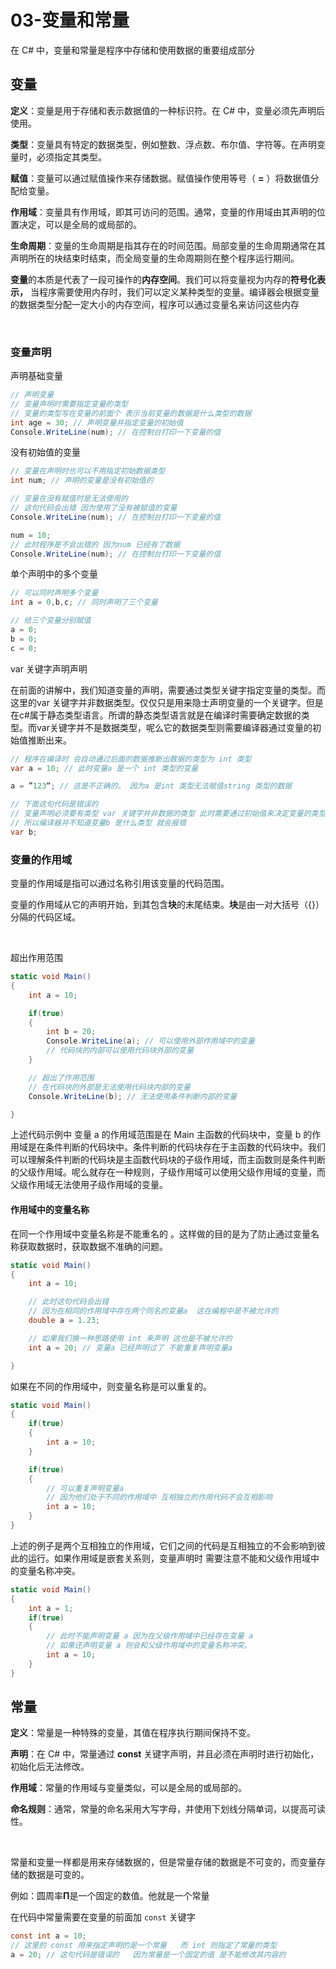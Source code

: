 # 03-变量和常量

在 C# 中，变量和常量是程序中存储和使用数据的重要组成部分

## 变量

**定义**：变量是用于存储和表示数据值的一种标识符。在 C# 中，变量必须先声明后使用。

**类型**：变量具有特定的数据类型，例如整数、浮点数、布尔值、字符等。在声明变量时，必须指定其类型。

**赋值**：变量可以通过赋值操作来存储数据。赋值操作使用等号（  **=**  ）将数据值分配给变量。

**作用域**：变量具有作用域，即其可访问的范围。通常，变量的作用域由其声明的位置决定，可以是全局的或局部的。

**生命周期**：变量的生命周期是指其存在的时间范围。局部变量的生命周期通常在其声明所在的块结束时结束，而全局变量的生命周期则在整个程序运行期间。

**变量**的本质是代表了一段可操作的**内存空间**。我们可以将变量视为内存的**符号化表示，**  当程序需要使用内存时，我们可以定义某种类型的变量。编译器会根据变量的数据类型分配一定大小的内存空间，程序可以通过变量名来访问这些内存

‍

### 变量声明

声明基础变量

```C#
// 声明变量
// 变量声明时需要指定变量的类型
// 变量的类型写在变量的前面个 表示当前变量的数据是什么类型的数据  
int age = 30; // 声明变量并指定变量的初始值 
Console.WriteLine(num); // 在控制台打印一下变量的值
```

没有初始值的变量

```C#
// 变量在声明时也可以不用指定初始数据类型
int num; // 声明的变量是没有初始值的 

// 变量在没有赋值时是无法使用的
// 这句代码会出错 因为使用了没有被赋值的变量 
Console.WriteLine(num); // 在控制台打印一下变量的值

num = 10;
// 此时程序是不会出错的 因为num 已经有了数据 
Console.WriteLine(num); // 在控制台打印一下变量的值
```

单个声明中的多个变量

```C#
// 可以同时声明多个变量
int a = 0,b,c; // 同时声明了三个变量

// 给三个变量分别赋值
a = 0;
b = 0;
c = 0;
```

var 关键字声明声明

在前面的讲解中，我们知道变量的声明，需要通过类型关键字指定变量的类型。而这里的var 关键字并非数据类型。仅仅只是用来隐士声明变量的一个关键字。但是在c#属于静态类型语言。所谓的静态类型语言就是在编译时需要确定数据的类型。而var关键字并不是数据类型，呢么它的数据类型则需要编译器通过变量的初始值推断出来。

```C#
// 程序在编译时 会自动通过后面的数据推断出数据的类型为 int 类型
var a = 10; // 此时变量a 是一个 int 类型的变量 

a = ”123“; // 这是不正确的。 因为a 是int 类型无法赋值string 类型的数据

// 下面这句代码是错误的
// 变量声明必须要有类型 var 关键字并非数据的类型 此时需要通过初始值来决定变量的类型是什么类型变量。但是并没有给变量指定初始的。
// 所以编译器并不知道变量b 是什么类型 就会报错  
var b; 
```

### 变量的作用域

变量的作用域是指可以通过名称引用该变量的代码范围。

变量的作用域从它的声明开始，到其包含**块**的末尾结束。**块**是由一对大括号（{}）分隔的代码区域。

‍

超出作用范围

```c#
static void Main()
{
	int a = 10;

	if(true) 
	{
		int b = 20;
		Console.WriteLine(a); // 可以使用外部作用域中的变量
		// 代码块的内部可以使用代码块外部的变量
	}

	// 超出了作用范围 
	// 在代码块的外部是无法使用代码块内部的变量 
	Console.WriteLine(b); // 无法使用条件判断内部的变量 

}
```

上述代码示例中 变量 a 的作用域范围是在 Main 主函数的代码块中，变量 b 的作用域是在条件判断的代码块中。条件判断的代码块存在于主函数的代码块中。我们可以理解条件判断的代码块是主函数代码块的子级作用域，而主函数则是条件判断的父级作用域。呢么就存在一种规则，子级作用域可以使用父级作用域的变量，而父级作用域无法使用子级作用域的变量。

#### 作用域中的变量名称

在同一个作用域中变量名称是不能重名的 。这样做的目的是为了防止通过变量名称获取数据时，获取数据不准确的问题。

```C#
static void Main()
{
	int a = 10;

	// 此时这句代码会出错 
	// 因为在相同的作用域中存在两个同名的变量a  这在编程中是不被允许的
	double a = 1.23;

	// 如果我们换一种思路使用 int 来声明 这也是不被允许的
	int a = 20; // 变量a 已经声明过了 不能重复声明变量a

}
```

如果在不同的作用域中，则变量名称是可以重复的。

```C#
static void Main()
{ 
	if(true)
	{
		int a = 10;
	}

	if(true)
	{
		// 可以重复声明变量a  
		// 因为他们处于不同的作用域中 互相独立的作用代码不会互相影响 
		int a = 10;
	}
}
```

上述的例子是两个互相独立的作用域，它们之间的代码是互相独立的不会影响到彼此的运行。如果作用域是嵌套关系则，变量声明时 需要注意不能和父级作用域中的变量名称冲突。

```c#
static void Main()
{ 
	int a = 1;
	if(true)
	{
		// 此时不能声明变量 a 因为在父级作用域中已经存在变量 a 
		// 如果还声明变量 a 则会和父级作用域中的变量名称冲突。 
		int a = 10;
	}
}
```

## 常量

**定义**：常量是一种特殊的变量，其值在程序执行期间保持不变。

**声明**：在 C# 中，常量通过 **const** 关键字声明，并且必须在声明时进行初始化，初始化后无法修改。

**作用域**：常量的作用域与变量类似，可以是全局的或局部的。

**命名规则**：通常，常量的命名采用大写字母，并使用下划线分隔单词，以提高可读性。

‍

常量和变量一样都是用来存储数据的，但是常量存储的数据是不可变的，而变量存储的数据是可变的。

例如：圆周率**Π**是一个固定的数值。他就是一个常量

在代码中常量需要在变量的前面加 `const`​ 关键字

```C#
const int a = 10;
// 这里的 const 用来指定声明的是一个常量   而 int 则指定了常量的类型
a = 20; // 这句代码是错误的   因为常量是一个固定的值 是不能修改其内容的 
```

‍
